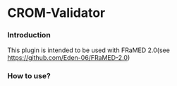 # CROM-Validator
### Introduction
This plugin is intended to be used with FRaMED 2.0(see https://github.com/Eden-06/FRaMED-2.0)

### How to use?

